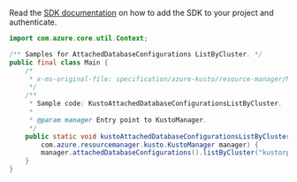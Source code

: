 Read the [SDK documentation](https://github.com/Azure/azure-sdk-for-java/blob/azure-resourcemanager-kusto_1.0.0-beta.3/sdk/kusto/azure-resourcemanager-kusto/README.md) on how to add the SDK to your project and authenticate.

```java
import com.azure.core.util.Context;

/** Samples for AttachedDatabaseConfigurations ListByCluster. */
public final class Main {
    /*
     * x-ms-original-file: specification/azure-kusto/resource-manager/Microsoft.Kusto/stable/2021-08-27/examples/KustoAttachedDatabaseConfigurationsListByCluster.json
     */
    /**
     * Sample code: KustoAttachedDatabaseConfigurationsListByCluster.
     *
     * @param manager Entry point to KustoManager.
     */
    public static void kustoAttachedDatabaseConfigurationsListByCluster(
        com.azure.resourcemanager.kusto.KustoManager manager) {
        manager.attachedDatabaseConfigurations().listByCluster("kustorptest", "kustoclusterrptest4", Context.NONE);
    }
}
```
